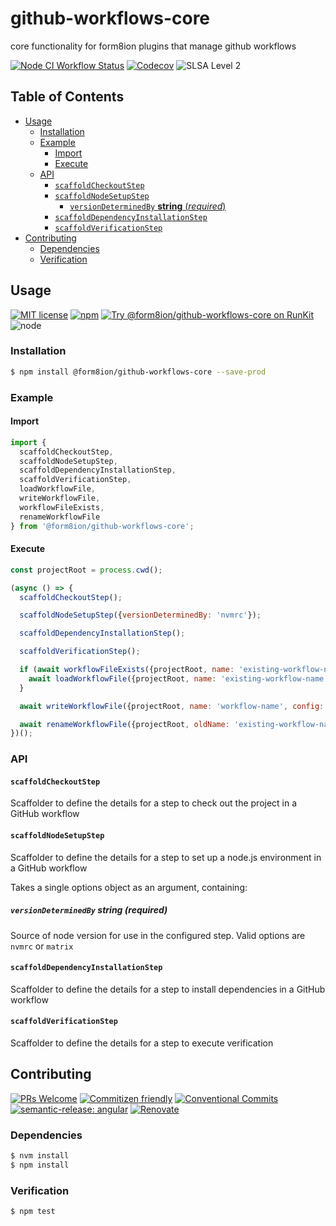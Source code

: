 # github-workflows-core

core functionality for form8ion plugins that manage github workflows

<!--status-badges start -->

[![Node CI Workflow Status][github-actions-ci-badge]][github-actions-ci-link]
[![Codecov][coverage-badge]][coverage-link]
![SLSA Level 2][slsa-badge]

<!--status-badges end -->

## Table of Contents

* [Usage](#usage)
  * [Installation](#installation)
  * [Example](#example)
    * [Import](#import)
    * [Execute](#execute)
  * [API](#api)
    * [`scaffoldCheckoutStep`](#scaffoldcheckoutstep)
    * [`scaffoldNodeSetupStep`](#scaffoldnodesetupstep)
      * [`versionDeterminedBy` __string__ (_required_)](#versiondeterminedby-string-required)
    * [`scaffoldDependencyInstallationStep`](#scaffolddependencyinstallationstep)
    * [`scaffoldVerificationStep`](#scaffoldverificationstep)
* [Contributing](#contributing)
  * [Dependencies](#dependencies)
  * [Verification](#verification)

## Usage

<!--consumer-badges start -->

[![MIT license][license-badge]][license-link]
[![npm][npm-badge]][npm-link]
[![Try @form8ion/github-workflows-core on RunKit][runkit-badge]][runkit-link]
![node][node-badge]

<!--consumer-badges end -->

### Installation

```sh
$ npm install @form8ion/github-workflows-core --save-prod
```

### Example

#### Import

```javascript
import {
  scaffoldCheckoutStep,
  scaffoldNodeSetupStep,
  scaffoldDependencyInstallationStep,
  scaffoldVerificationStep,
  loadWorkflowFile,
  writeWorkflowFile,
  workflowFileExists,
  renameWorkflowFile
} from '@form8ion/github-workflows-core';
```

#### Execute

```javascript
const projectRoot = process.cwd();

(async () => {
  scaffoldCheckoutStep();

  scaffoldNodeSetupStep({versionDeterminedBy: 'nvmrc'});

  scaffoldDependencyInstallationStep();

  scaffoldVerificationStep();

  if (await workflowFileExists({projectRoot, name: 'existing-workflow-name'})) {
    await loadWorkflowFile({projectRoot, name: 'existing-workflow-name'});
  }

  await writeWorkflowFile({projectRoot, name: 'workflow-name', config: {}});

  await renameWorkflowFile({projectRoot, oldName: 'existing-workflow-name', newName: 'new-workflow-name'});
})();
```

### API

#### `scaffoldCheckoutStep`

Scaffolder to define the details for a step to check out the project in a
GitHub workflow

#### `scaffoldNodeSetupStep`

Scaffolder to define the details for a step to set up a node.js environment in
a GitHub workflow

Takes a single options object as an argument, containing:

##### `versionDeterminedBy` __string__ (_required_)

Source of node version for use in the configured step. Valid options are `nvmrc`
or `matrix`

#### `scaffoldDependencyInstallationStep`

Scaffolder to define the details for a step to install dependencies in a GitHub
workflow

#### `scaffoldVerificationStep`

Scaffolder to define the details for a step to execute verification

## Contributing

<!--contribution-badges start -->

[![PRs Welcome][PRs-badge]][PRs-link]
[![Commitizen friendly][commitizen-badge]][commitizen-link]
[![Conventional Commits][commit-convention-badge]][commit-convention-link]
[![semantic-release: angular][semantic-release-badge]][semantic-release-link]
[![Renovate][renovate-badge]][renovate-link]

<!--contribution-badges end -->

### Dependencies

```sh
$ nvm install
$ npm install
```

### Verification

```sh
$ npm test
```

[PRs-link]: http://makeapullrequest.com

[PRs-badge]: https://img.shields.io/badge/PRs-welcome-brightgreen.svg

[commitizen-link]: http://commitizen.github.io/cz-cli/

[commitizen-badge]: https://img.shields.io/badge/commitizen-friendly-brightgreen.svg

[commit-convention-link]: https://conventionalcommits.org

[commit-convention-badge]: https://img.shields.io/badge/Conventional%20Commits-1.0.0-yellow.svg

[semantic-release-link]: https://github.com/semantic-release/semantic-release

[semantic-release-badge]: https://img.shields.io/badge/semantic--release-angular-e10079?logo=semantic-release

[renovate-link]: https://renovatebot.com

[renovate-badge]: https://img.shields.io/badge/renovate-enabled-brightgreen.svg?logo=renovatebot

[github-actions-ci-link]: https://github.com/form8ion/github-workflows-core/actions?query=workflow%3A%22Node.js+CI%22+branch%3Amaster

[github-actions-ci-badge]: https://img.shields.io/github/actions/workflow/status/form8ion/github-workflows-core/node-ci.yml.svg?branch=master&logo=github

[coverage-link]: https://codecov.io/github/form8ion/github-workflows-core

[coverage-badge]: https://img.shields.io/codecov/c/github/form8ion/github-workflows-core?logo=codecov

[license-link]: LICENSE

[license-badge]: https://img.shields.io/github/license/form8ion/github-workflows-core.svg?logo=opensourceinitiative

[npm-link]: https://www.npmjs.com/package/@form8ion/github-workflows-core

[npm-badge]: https://img.shields.io/npm/v/@form8ion/github-workflows-core?logo=npm

[runkit-link]: https://npm.runkit.com/@form8ion/github-workflows-core

[runkit-badge]: https://badge.runkitcdn.com/@form8ion/github-workflows-core.svg

[node-badge]: https://img.shields.io/node/v/@form8ion/github-workflows-core?logo=node.js

[slsa-badge]: https://slsa.dev/images/gh-badge-level2.svg
